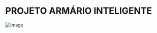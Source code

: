 
<h1>PROJETO ARMÁRIO INTELIGENTE</h1>

![image](https://github.com/user-attachments/assets/6ffc6106-9042-4888-b3e9-3a742842addc)
